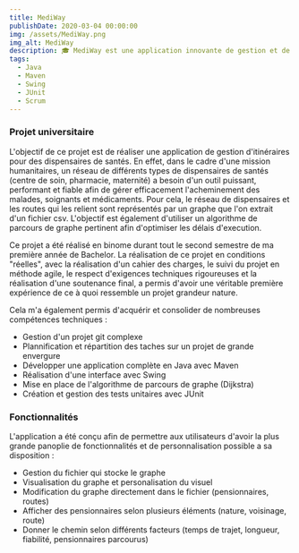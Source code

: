 ```yaml
---
title: MediWay
publishDate: 2020-03-04 00:00:00
img: /assets/MediWay.png
img_alt: MediWay
description: 🎓 MediWay est une application innovante de gestion et de planification d'itinéraires à travers un réseau de dispensaires de santé.
tags:
  - Java
  - Maven
  - Swing
  - JUnit
  - Scrum
---
```


### Projet universitaire

L'objectif de ce projet est de réaliser une application de gestion d'itinéraires pour des dispensaires de santés. En effet, dans le cadre d'une mission humanitaires, un réseau de différents types de dispensaires de santés (centre de soin, pharmacie, maternité) a besoin d'un outil puissant, performant et fiable afin de gérer efficacement l'acheminement des malades, soignants et médicaments. Pour cela, le réseau de dispensaires et les routes qui les relient sont représentés par un graphe que l'on extrait d'un fichier csv. L'objectif est également d'utiliser un algorithme de parcours de graphe pertinent afin d'optimiser les délais d'execution.

Ce projet a été réalisé en binome durant tout le second semestre de ma première année de Bachelor. La réalisation de ce projet en conditions "réelles", avec la réalisation d'un cahier des charges, le suivi du projet en méthode agile, le respect d'exigences techniques rigoureuses et la réalisation d'une soutenance final, a permis d'avoir une véritable première expérience de ce à quoi ressemble un projet grandeur nature. 

Cela m'a également permis d'acquérir et consolider de nombreuses compétences techniques :
- Gestion d'un projet git complexe
- Plannification et répartition des taches sur un projet de grande envergure
- Développer une application complète en Java avec Maven
- Réalisation d'une interface avec Swing
- Mise en place de l'algorithme de parcours de graphe (Dijkstra)
- Création et gestion des tests unitaires avec JUnit

### Fonctionnalités

L'application a été conçu afin de permettre aux utilisateurs d'avoir la plus grande panoplie de fonctionnalités et de personnalisation possible a sa disposition :

- Gestion du fichier qui stocke le graphe
- Visualisation du graphe et personalisation du visuel
- Modification du graphe directement dans le fichier (pensionnaires, routes)
- Afficher des pensionnaires selon plusieurs éléments (nature, voisinage, route)
- Donner le chemin selon différents facteurs (temps de trajet, longueur, fiabilité, pensionnaires parcourus)
